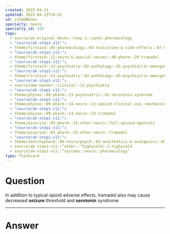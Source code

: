 ```yaml
---
created: 2025-04-13
updated: 2025-04-13T10:52
id: io%U@NUnox
specialty: neuro
specialty_id: 153
tags:
  - source/ak-original-decks::step-1::zanki-pharmacology
  - "source/ak-step1-v11:": 
  - theme/firstaid::05-pharmacology::03-toxicities-&-side-effects::07-drug-reactions---neurologic
  - "source/ak-step1-v11:": 
  - theme/firstaid::12-neuro-&-special-senses::06-pharm::20-tramadol
  - "source/ak-step1-v11:": 
  - theme/firstaid::13-psychiatry::02-pathology::45-psychiatric-emergencies::serotonin-syndrome
  - "source/ak-step1-v11:": 
  - theme/firstaid::13-psychiatry::02-pathology::45-psychiatric-emergencies::serotonin-syndrome::causes
  - "source/ak-step1-v11:": 
  - source/ome-banner::clinical::12-psychiatry
  - "source/ak-step1-v11:": 
  - theme/physeo::09-pharm::13-psychiatric::01-serotonin-syndrome
  - "source/ak-step1-v11:": 
  - theme/physeo::09-pharm::14-neuro::21-opioid-clinical-use,-mechanism-and-overdose
  - "source/ak-step1-v11:": 
  - theme/physeo::09-pharm::14-neuro::23-tramadol
  - "source/ak-step1-v11:": 
  - theme/pixorize::03-pharm::15-other-neuro::full-opioid-agonists
  - "source/ak-step1-v11:": 
  - theme/pixorize::03-pharm::15-other-neuro::tramadol
  - "source/ak-step1-v11:": 
  - theme/sketchypharm::06-neuro/psych::02-anesthetics-&-analgesics::03-opiates,-naloxone,-naltrexone
  - source/ak-step1-v11::^other::^highyield::1-highyield
  - source/ak-step1-v11::^systems::neuro::pharmacology"
type: flashcard
---
```


# Question
In addition to typical opioid adverse effects, tramadol also may cause decreased **seizure** threshold and **serotonin** syndrome

---

# Answer

